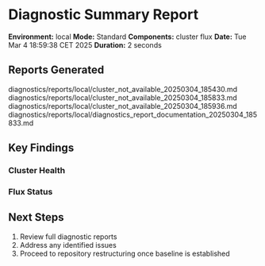 # Diagnostic Summary Report
**Environment:** local
**Mode:** Standard
**Components:** cluster flux
**Date:** Tue Mar  4 18:59:38 CET 2025
**Duration:** 2 seconds

## Reports Generated
diagnostics/reports/local/cluster_not_available_20250304_185430.md
diagnostics/reports/local/cluster_not_available_20250304_185833.md
diagnostics/reports/local/cluster_not_available_20250304_185936.md
diagnostics/reports/local/diagnostics_report_documentation_20250304_185833.md

## Key Findings

### Cluster Health


### Flux Status


## Next Steps
1. Review full diagnostic reports
2. Address any identified issues
3. Proceed to repository restructuring once baseline is established
